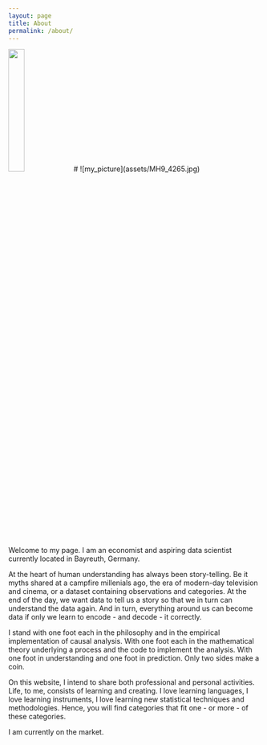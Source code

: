 ```yaml
---
layout: page
title: About
permalink: /about/
---
```

<img src="assets/MH9_4265.jpg" width="25%" height="25%">
# ![my_picture](assets/MH9_4265.jpg)

Welcome to my page. I am an economist and aspiring data scientist currently located in Bayreuth, Germany.

At the heart of human understanding has always been story-telling. Be it myths shared at a campfire millenials ago, the era of modern-day television and cinema, or a dataset containing observations and categories. At the end of the day, we want data to tell us a story so that we in turn can understand the data again. And in turn, everything around us can become data if only we learn to encode - and decode - it correctly.

I stand with one foot each in the philosophy and in the empirical implementation of causal analysis. With one foot each in the mathematical theory underlying a process and the code to implement the analysis. With one foot in understanding and one foot in prediction. Only two sides make a coin.

On this website, I intend to share both professional and personal activities. Life, to me, consists of learning and creating. I love learning languages, I love learning instruments, I love learning new statistical techniques and methodologies. Hence, you will find categories that fit one - or more - of these categories.

I am currently on the market.
